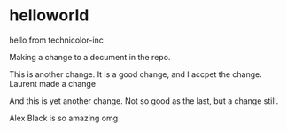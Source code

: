 # helloworld
hello from technicolor-inc

Making a change to a document in the repo.

This is another change.  It is a good change, and I accpet the change. 
Laurent made a change

And this is yet another change. Not so good as the last, but a change still. 

Alex Black is so amazing omg
